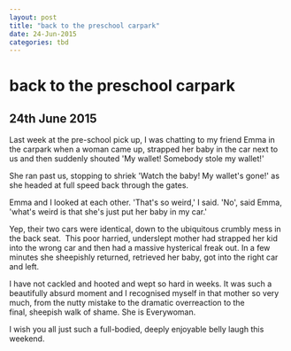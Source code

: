 ```yaml
---
layout: post
title: "back to the preschool carpark"
date: 24-Jun-2015
categories: tbd
---
```


# back to the preschool carpark

## 24th June 2015

Last week at the pre-school pick up,   I was chatting to my friend Emma in the carpark when a woman came up,   strapped her baby in the car next to us and then suddenly shouted 'My wallet! Somebody stole my wallet!'

She ran past us, stopping to shriek 'Watch the baby! My wallet's gone!' as she headed at full speed back through the gates.

Emma and I looked at each other. 'That's so weird,' I said. 'No', said Emma, 'what's weird is that she's just put her baby in my car.'

Yep, their two cars were identical, down to the ubiquitous crumbly mess in the back seat.  This poor harried, underslept mother had strapped her kid into the wrong car and then had a massive hysterical freak out. In a few minutes she sheepishly returned, retrieved her baby, got into the right car and left.

I have not cackled and hooted and wept so hard in weeks. It was such a beautifully absurd moment and I recognised myself in that mother so very much, from the nutty mistake to the dramatic overreaction to the final, sheepish walk of shame. She is Everywoman.

I wish you all just such a full-bodied, deeply enjoyable belly laugh this weekend.
